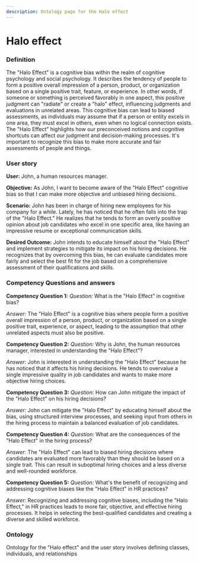 ```yaml
---
description: Ontology page for the Halo effect
---
```


# Halo effect

### Definition

The "Halo Effect" is a cognitive bias within the realm of cognitive psychology and social psychology. It describes the tendency of people to form a positive overall impression of a person, product, or organization based on a single positive trait, feature, or experience. In other words, if someone or something is perceived favorably in one aspect, this positive judgment can "radiate" or create a "halo" effect, influencing judgments and evaluations in unrelated areas. This cognitive bias can lead to biased assessments, as individuals may assume that if a person or entity excels in one area, they must excel in others, even when no logical connection exists. The "Halo Effect" highlights how our preconceived notions and cognitive shortcuts can affect our judgment and decision-making processes. It's important to recognize this bias to make more accurate and fair assessments of people and things.

### User story

**User:** John, a human resources manager.

**Objective:** As John, I want to become aware of the "Halo Effect" cognitive bias so that I can make more objective and unbiased hiring decisions.

**Scenario:** John has been in charge of hiring new employees for his company for a while. Lately, he has noticed that he often falls into the trap of the "Halo Effect." He realizes that he tends to form an overly positive opinion about job candidates who excel in one specific area, like having an impressive resume or exceptional communication skills.

**Desired Outcome:** John intends to educate himself about the "Halo Effect" and implement strategies to mitigate its impact on his hiring decisions. He recognizes that by overcoming this bias, he can evaluate candidates more fairly and select the best fit for the job based on a comprehensive assessment of their qualifications and skills.

### Competency Questions and answers

**Competency Question 1:** _Question:_ What is the "Halo Effect" in cognitive bias?

_Answer:_ The "Halo Effect" is a cognitive bias where people form a positive overall impression of a person, product, or organization based on a single positive trait, experience, or aspect, leading to the assumption that other unrelated aspects must also be positive.

**Competency Question 2:** _Question:_ Why is John, the human resources manager, interested in understanding the "Halo Effect"?

_Answer:_ John is interested in understanding the "Halo Effect" because he has noticed that it affects his hiring decisions. He tends to overvalue a single impressive quality in job candidates and wants to make more objective hiring choices.

**Competency Question 3:** _Question:_ How can John mitigate the impact of the "Halo Effect" on his hiring decisions?

_Answer:_ John can mitigate the "Halo Effect" by educating himself about the bias, using structured interview processes, and seeking input from others in the hiring process to maintain a balanced evaluation of job candidates.

**Competency Question 4:** _Question:_ What are the consequences of the "Halo Effect" in the hiring process?

_Answer:_ The "Halo Effect" can lead to biased hiring decisions where candidates are evaluated more favorably than they should be based on a single trait. This can result in suboptimal hiring choices and a less diverse and well-rounded workforce.

**Competency Question 5:** _Question:_ What's the benefit of recognizing and addressing cognitive biases like the "Halo Effect" in HR practices?

_Answer:_ Recognizing and addressing cognitive biases, including the "Halo Effect," in HR practices leads to more fair, objective, and effective hiring processes. It helps in selecting the best-qualified candidates and creating a diverse and skilled workforce.

### &#x20;Ontology

Ontology for the "Halo effect" and the user story involves defining classes, individuals, and relationships

